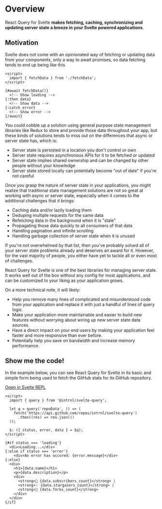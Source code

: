 # Overview

React Query for Svelte **makes fetching, caching, synchronizing and updating
server state a breeze in your Svelte powered applications**.

## Motivation

Svelte does not come with an opinionated way of fetching or updating data from
your components, only a way to await promises, so data fetching tends to end up
being like this.

```svelte
<script>
  import { fetchData } from './fetchData';
</script>

{#await fetchData()}
  <!-- Show loading -->
{:then data}
  <!-- Show data -->
{:catch error}
  <!-- Show error -->
{/await}
```

You could cobble up a solution using general purpose state management libraries
like Redux to store and provide those data throughout your app, but these kinds
of solutions tends to miss out on the differences that async or server state
has, which is:

- Server state is persisted in a location you don't control or own
- Server state requires asynchronous APIs for it to be fetched or updated
- Server state implies shared ownership and can be changed by other people
  without your knowledge
- Server state stored locally can potentially become "out of date" if you're
  not careful

Once you grasp the nature of server state in your applications, you might
realize that traditional state management solutions are not so great at working
with async or server state, especially when it comes to the additional
challenges that it brings:

- Caching data and/or lazily loading them
- Deduping multiple requests for the same data
- Refetching data in the background when it is "stale"
- Propagating those data quickly to all consumers of that data
- Handling pagination and infinite scrolling
- Handling garbage collection of server state when it is unused

If you're not overwhelmed by that list, then you've probably solved all of your
server state problems already and deserves an award for it. However, for the
vast majority of people, you either have yet to tackle all or even most of
challenges.

React Query for Svelte is one of the best libraries for managing server state.
It works well out of the box without any config for most applications, and can
be customized to your liking as your application grows.

On a more technical note, it will likely:

- Help you remove many lines of complicated and misunderstood code from your
  application and replace it with just a handful of lines of query logic.
- Make your application more maintainable and easier to build new features
  without worrying about wiring up new server state data sources.
- Have a direct impact on your end users by making your application feel faster
  and more responsive than ever before.
- Potentially help you save on bandwidth and increase memory performance.

## Show me the code!

In the example below, you can see React Query for Svelte in its basic and
simple form being used to fetch the GitHub stats for its GitHub repository.

[Open in Svelte REPL](https://svelte.dev/repl/32932348da304353bd74785df1b7842f?version=3.24.0)

```svelte
<script>
  import { query } from '@intrnl/svelte-query';

  let q = query('repoData', () => (
    fetch('https://api.github.com/repos/intrnl/svelte-query')
      .then((res) => res.json())
  ));

  $: ({ status, error, data } = $q);
</script>

{#if status === 'loading'}
  <div>Loading...</div>
{:else if status === 'error'}
	<div>An error has occured: {error.message}</div>
{:else}
  <div>
    <h1>{data.name}</h1>
    <p>{data.description}</p>
    <div>
      <strong>👀 {data.subscribers_count}</strong> |
      <strong>✨ {data.stargazers_count}</strong> |
      <strong>🍴 {data.forks_count}</strong>
    </div>
  </div>
{/if}
```
